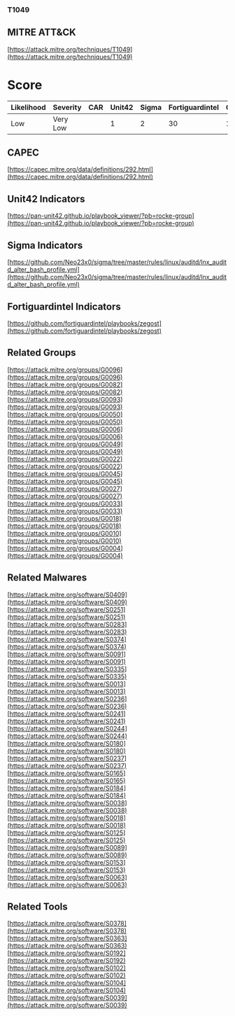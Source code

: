 
### T1049
## MITRE ATT&CK
[https://attack.mitre.org/techniques/T1049](https://attack.mitre.org/techniques/T1049)

# Score

| Likelihood | Severity | CAR | Unit42 | Sigma | Fortiguardintel | Groups | Malwares | Tools |
| ---------- | -------- | --- | ------ | ----- | --------------- | ---  | --- | --- |
| Low | Very Low |   | 1 | 2 | 30 | 13 | 20 | 6 |



## CAPEC

[https://capec.mitre.org/data/definitions/292.html](https://capec.mitre.org/data/definitions/292.html)
[]()


## Unit42 Indicators

[https://pan-unit42.github.io/playbook_viewer/?pb=rocke-group](https://pan-unit42.github.io/playbook_viewer/?pb=rocke-group)
[]()


## Sigma Indicators

[https://github.com/Neo23x0/sigma/tree/master/rules/linux/auditd/lnx_auditd_alter_bash_profile.yml](https://github.com/Neo23x0/sigma/tree/master/rules/linux/auditd/lnx_auditd_alter_bash_profile.yml)
[]()


## Fortiguardintel Indicators

[https://github.com/fortiguardintel/playbooks/zegost](https://github.com/fortiguardintel/playbooks/zegost)
[]()


## Related Groups

[https://attack.mitre.org/groups/G0096](https://attack.mitre.org/groups/G0096)
[https://attack.mitre.org/groups/G0082](https://attack.mitre.org/groups/G0082)
[https://attack.mitre.org/groups/G0093](https://attack.mitre.org/groups/G0093)
[https://attack.mitre.org/groups/G0050](https://attack.mitre.org/groups/G0050)
[https://attack.mitre.org/groups/G0006](https://attack.mitre.org/groups/G0006)
[https://attack.mitre.org/groups/G0049](https://attack.mitre.org/groups/G0049)
[https://attack.mitre.org/groups/G0022](https://attack.mitre.org/groups/G0022)
[https://attack.mitre.org/groups/G0045](https://attack.mitre.org/groups/G0045)
[https://attack.mitre.org/groups/G0027](https://attack.mitre.org/groups/G0027)
[https://attack.mitre.org/groups/G0033](https://attack.mitre.org/groups/G0033)
[https://attack.mitre.org/groups/G0018](https://attack.mitre.org/groups/G0018)
[https://attack.mitre.org/groups/G0010](https://attack.mitre.org/groups/G0010)
[https://attack.mitre.org/groups/G0004](https://attack.mitre.org/groups/G0004)
[]()


## Related Malwares

[https://attack.mitre.org/software/S0409](https://attack.mitre.org/software/S0409)
[https://attack.mitre.org/software/S0251](https://attack.mitre.org/software/S0251)
[https://attack.mitre.org/software/S0283](https://attack.mitre.org/software/S0283)
[https://attack.mitre.org/software/S0374](https://attack.mitre.org/software/S0374)
[https://attack.mitre.org/software/S0091](https://attack.mitre.org/software/S0091)
[https://attack.mitre.org/software/S0335](https://attack.mitre.org/software/S0335)
[https://attack.mitre.org/software/S0013](https://attack.mitre.org/software/S0013)
[https://attack.mitre.org/software/S0236](https://attack.mitre.org/software/S0236)
[https://attack.mitre.org/software/S0241](https://attack.mitre.org/software/S0241)
[https://attack.mitre.org/software/S0244](https://attack.mitre.org/software/S0244)
[https://attack.mitre.org/software/S0180](https://attack.mitre.org/software/S0180)
[https://attack.mitre.org/software/S0237](https://attack.mitre.org/software/S0237)
[https://attack.mitre.org/software/S0165](https://attack.mitre.org/software/S0165)
[https://attack.mitre.org/software/S0184](https://attack.mitre.org/software/S0184)
[https://attack.mitre.org/software/S0038](https://attack.mitre.org/software/S0038)
[https://attack.mitre.org/software/S0018](https://attack.mitre.org/software/S0018)
[https://attack.mitre.org/software/S0125](https://attack.mitre.org/software/S0125)
[https://attack.mitre.org/software/S0089](https://attack.mitre.org/software/S0089)
[https://attack.mitre.org/software/S0153](https://attack.mitre.org/software/S0153)
[https://attack.mitre.org/software/S0063](https://attack.mitre.org/software/S0063)
[]()


## Related Tools

[https://attack.mitre.org/software/S0378](https://attack.mitre.org/software/S0378)
[https://attack.mitre.org/software/S0363](https://attack.mitre.org/software/S0363)
[https://attack.mitre.org/software/S0192](https://attack.mitre.org/software/S0192)
[https://attack.mitre.org/software/S0102](https://attack.mitre.org/software/S0102)
[https://attack.mitre.org/software/S0104](https://attack.mitre.org/software/S0104)
[https://attack.mitre.org/software/S0039](https://attack.mitre.org/software/S0039)
[]()
